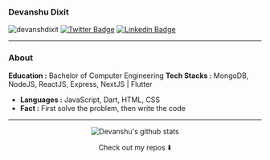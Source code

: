 ### Devanshu Dixit
<img src="https://komarev.com/ghpvc/?username=devanshdixit&label=Profile%20views&color=0e75b6&style=flat" alt="devanshdixit" /> [![Twitter Badge](https://img.shields.io/badge/-Devanshu_Dixit-1ca0f1?style=flat-square&logo=twitter&logoColor=white&link=https://twitter.com/devanshdixit13)](https://twitter.com/devanshdixit13)  [![Linkedin Badge](https://img.shields.io/badge/-Devanshu_Dixit-blue?style=flat-square&logo=Linkedin&logoColor=white&link=https://www.linkedin.com/in/devanshudixit01/)](https://www.linkedin.com/in/devanshudixit01/)

---------------------------------------------------------------------------------------------------------------------------------------------------------------------------------
### About
   **Education :** Bachelor of Computer Engineering
   **Tech Stacks :** MongoDB, NodeJS, ReactJS, Express, NextJS  |  Flutter
-  **Languages :** JavaScript, Dart, HTML, CSS
-  **Fact :** First solve the problem, then write the code

---------------------------------------------------------------------------------------------------------------------------------------------------------------------------------
<div align="center">
<img alt="Devanshu's github stats" src="https://github-readme-stats.vercel.app/api?username=devanshdixit&&show_icons=true&title_color=ffffff&icon_color=bb2acf&text_color=daf7dc&bg_color=151515" ></div>

<p align="center">
Check out my repos ⬇️  
</p>
